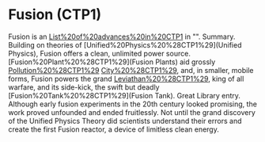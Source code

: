 # Fusion (CTP1)

Fusion is an [List%20of%20advances%20in%20CTP1](advance) in "".
Summary.
Building on theories of [Unified%20Physics%20%28CTP1%29](Unified Physics), Fusion offers a clean, unlimited power source. [Fusion%20Plant%20%28CTP1%29](Fusion Plants) aid grossly [Pollution%20%28CTP1%29](polluting) [City%20%28CTP1%29](cities), and, in smaller, mobile forms, Fusion powers the grand [Leviathan%20%28CTP1%29](Leviathan), king of all warfare, and its side-kick, the swift but deadly [Fusion%20Tank%20%28CTP1%29](Fusion Tank).
Great Library entry.
Although early fusion experiments in the 20th century looked promising, the work proved unfounded and ended fruitlessly. Not until the grand discovery of the Unified Physics Theory did scientists understand their errors and create the first Fusion reactor, a device of limitless clean energy.
